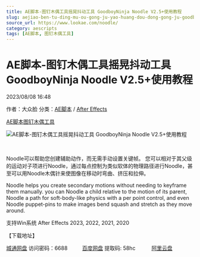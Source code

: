 ```yaml
---
title: AE脚本-图钉木偶工具摇晃抖动工具 GoodboyNinja Noodle V2.5+使用教程
slug: aejiao-ben-tu-ding-mu-ou-gong-ju-yao-huang-dou-dong-gong-ju-goodboyninja-noodle-v2-5-shi-yong-jiao-cheng
source_url: https://www.lookae.com/noodle/
category: aescripts
tags: [AE脚本, 图钉木偶工具]
---
```

# AE脚本-图钉木偶工具摇晃抖动工具 GoodboyNinja Noodle V2.5+使用教程

2023/08/08 16:48

作者：大众脸
分类：[AE脚本](https://www.lookae.com/after-effects/aescripts/) / [After Effects](https://www.lookae.com/after-effects/)

[AE脚本](https://www.lookae.com/tag/ae%e8%84%9a%e6%9c%ac/)[图钉木偶工具](https://www.lookae.com/tag/%e5%9b%be%e9%92%89%e6%9c%a8%e5%81%b6%e5%b7%a5%e5%85%b7/)

![AE脚本-图钉木偶工具摇晃抖动工具 GoodboyNinja Noodle V2.5+使用教程](https://www.lookae.com/wp-content/uploads/2023/08/Noodle-2.jpg "AE脚本-图钉木偶工具摇晃抖动工具 GoodboyNinja Noodle V2.5+使用教程-LookAE.com")

[﻿﻿﻿﻿﻿﻿﻿](https://cloud.video.taobao.com/play/u/null/p/1/e/6/t/1/421812564850.mp4)

Noodle可以帮助您创建辅助动作，而无需手动设置关键帧。 您可以相对于其父级的运动对子项进行Noodle，通过每点控制为类似软体的物理路径进行Noodle，甚至可以用Noodle木偶针来使图像在移动时弯曲、挤压和拉伸。

Noodle helps you create secondary motions without needing to keyframe them manually. you can Noodle a child relative to the motion of its parent, Noodle a path for soft-body-like physics with a per point control, and even Noodle puppet-pins to make images bend squash and stretch as they move around.

支持Win系统 After Effects 2023, 2022, 2021, 2020

【下载地址】

[城通网盘](https://url70.ctfile.com/f/2827370-910427415-5eb84e?p=4431) 访问密码：6688          [百度网盘](https://pan.baidu.com/s/1b45_9OltV446Lsjzaz48zQ?pwd=58hc) 提取码: 58hc           [阿里云盘](https://www.aliyundrive.com/s/6uoFYYAqyVT)

